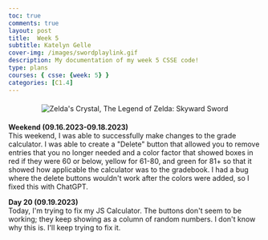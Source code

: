 ```yaml
---
toc: true
comments: true
layout: post
title:  Week 5
subtitle: Katelyn Gelle
cover-img: /images/swordplaylink.gif
description: My documentation of my week 5 CSSE code!
type: plans
courses: { csse: {week: 5} }
categories: [C1.4]
---
```


<div style="text-align: center; margin-top: 20px; margin-bottom: 20px;">
  <img src="{{site.baseurl}}/images/canyouhearmelink.gif" alt="Zelda's Crystal, The Legend of Zelda: Skyward Sword" />
</div>  

**Weekend (09.16.2023-09.18.2023)**  
This weekend, I was able to successfully make changes to the grade calculator. I was able to create a "Delete" button that allowed you to remove entries that you no longer needed and a color factor that showed boxes in red if they were 60 or below, yellow for 61-80, and green for 81+ so that it showed how applicable the calculator was to the gradebook. I had a bug where the delete buttons wouldn't work after the colors were added, so I fixed this with ChatGPT.  

**Day 20 (09.19.2023)**  
Today, I'm trying to fix my JS Calculator. The buttons don't seem to be working; they keep showing as a column of random numbers. I don't know why this is. I'll keep trying to fix it.  